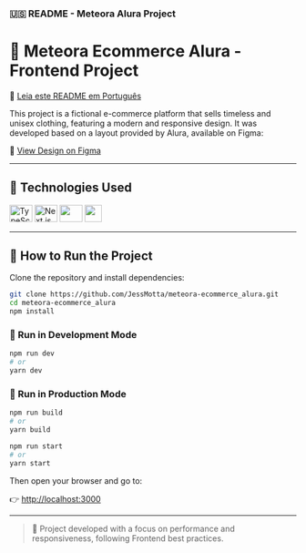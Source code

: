 ### 🇺🇸 README - Meteora Alura Project

# 💼 Meteora Ecommerce Alura - Frontend Project

📄 [Leia este README em Português](README-pt.md)

This project is a fictional e-commerce platform that sells timeless and unisex clothing, featuring a modern and responsive design. It was developed based on a layout provided by Alura, available on Figma:

🎨 [View Design on Figma](https://www.figma.com/design/2TLgt8UjsWUViWlmpXu5Fz/Challenge-Front-end-%7C-Loja-Meteora?node-id=2386-2430&t=hIerujrsdlQwxXJq-1)

---

## 🚀 Technologies Used

<div>
  <img src="https://cdn.jsdelivr.net/gh/devicons/devicon@latest/icons/typescript/typescript-original.svg" height="30" width="40" alt="TypeScript"/>
  <img src="https://cdn.jsdelivr.net/gh/devicons/devicon@latest/icons/nextjs/nextjs-original.svg" height="30" width="40" alt="Next.js"/>
   <img src="https://cdn.jsdelivr.net/gh/devicons/devicon@latest/icons/react/react-original.svg" height="30" width="40"/>
  <img src="https://cdn.jsdelivr.net/gh/devicons/devicon@latest/icons/tailwindcss/tailwindcss-original.svg" height="30" with="40" />
</div>


---

## 🧽 How to Run the Project

Clone the repository and install dependencies:

```bash
git clone https://github.com/JessMotta/meteora-ecommerce_alura.git
cd meteora-ecommerce_alura
npm install
```

### 🔧 Run in Development Mode

```bash
npm run dev
# or
yarn dev
```

### 🏁 Run in Production Mode

```bash
npm run build
# or
yarn build

npm run start
# or
yarn start
```

Then open your browser and go to:

👉 [http://localhost:3000](http://localhost:3000)

---

> 📌 Project developed with a focus on performance and responsiveness, following Frontend best practices.


